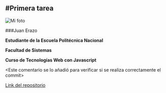 #Primera tarea
---
![Mi foto](https://fbcdn-sphotos-a-a.akamaihd.net/hphotos-ak-xta1/v/t1.0-9/1901197_759872807385352_8037936762282778642_n.jpg?oh=035bbb1b4d6f3d5ee5a3ab8ad4435d62&oe=58ADB498&__gda__=1486652070_4cb81a64e04cab180d6d7aa9e6694f79)

###Juan Erazo

**Estudiante de la Escuela Politécnica Nacional**

**Facultad de Sistemas**

**Curso de Tecnologías Web con Javascript**

<Este comentario se lo añadió para verificar si se realiza correctamente el commit>

[Link del repositorio](https://github.com/vengatus/Tec_Web_Js_2016_B)